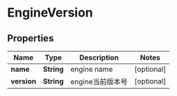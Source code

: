
# EngineVersion

## Properties
Name | Type | Description | Notes
------------ | ------------- | ------------- | -------------
**name** | **String** | engine name |  [optional]
**version** | **String** | engine当前版本号 |  [optional]



